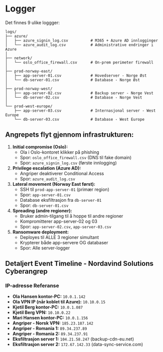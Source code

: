 # Logger

Det finnes 9 ulike loggger:

```
logs/
├── azure/
│   ├── azure_signin_log.csv          # M365 + Azure AD innlogginger
│   └── azure_audit_log.csv           # Administrative endringer i Azure
│
├── network/
│   └── oslo_office_firewall.csv      # On-prem perimeter firewall
│
├── prod-norway-east/
│   ├── app-server-01.csv             # Hovedserver - Norge Øst
│   └── db-server-01.csv              # Database - Norge Øst
│
├── prod-norway-west/
│   ├── app-server-02.csv             # Backup server - Norge Vest
│   └── db-server-02.csv              # Database - Norge Vest
│
└── prod-west-europe/
    ├── app-server-03.csv             # Internasjonal server - West Europe
    └── db-server-03.csv              # Database - West Europe
```

## **Angrepets flyt gjennom infrastrukturen:**

1. **Initial compromise (Oslo):**
   - Ola i Oslo-kontoret klikker på phishing
   - Spor: `oslo_office_firewall.csv` (DNS til fake domain)
   - Spor: `azure_signin_log.csv` (første innlogging)
2. **Privilege escalation (Azure AD):**
   - Angriper deaktiverer Conditional Access
   - Spor: `azure_audit_log.csv`
3. **Lateral movement (Norway East først):**
   - SSH til `prod-app-server-01` (primær region)
   - Spor: `app-server-01.csv`
   - Database eksfiltrasjon fra `db-server-01`
   - Spor: `db-server-01.csv`
4. **Spreading (andre regioner):**
   - Bruker admin-tilgang til å hoppe til andre regioner
   - Kompromitterer app-server-02 og 03
   - Spor: `app-server-02.csv`, `app-server-03.csv`
5. **Ransomware deployment:**
   - Deployes til ALLE 3 regioner simultant
   - Krypterer både app-servere OG databaser
   - Spor: Alle server-logger

## Detaljert Event Timeline - Nordavind Solutions Cyberangrep

### IP-adresse Referanse

- **Ola Hansen kontor-PC:** `10.0.1.142`
- **Ola VPN IP (når koblet til Azure):** `10.10.0.15`
- **Kjetil Berg kontor-PC:** `10.0.1.087`
- **Kjetil Berg VPN:** `10.10.0.22`
- **Mari Hansen kontor-PC:** `10.0.1.156`
- **Angriper - Norsk VPN:** `185.23.187.142`
- **Angriper - Romania 1:** `89.34.237.89`
- **Angriper - Romania 2:** `89.34.237.91`
- **Eksfiltrasjon server 1:** `104.21.58.247` (backup-cdn-eu.net)
- **Eksfiltrasjon server 2:** `172.67.142.33` (data-sync-service.com)
